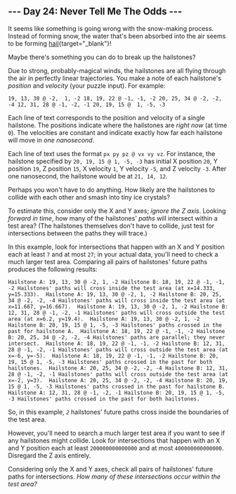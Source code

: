 ## \-\-- Day 24: Never Tell Me The Odds \-\--

It seems like something is going wrong with the snow-making process.
Instead of forming snow, the water that\'s been absorbed into the air
seems to be forming
[hail](https://en.wikipedia.org/wiki/Hail){target="_blank"}!

Maybe there\'s something you can do to break up the hailstones?

Due to strong, probably-magical winds, the hailstones are all flying
through the air in perfectly linear trajectories. You make a note of
each hailstone\'s *position* and *velocity* (your puzzle input). For
example:

    19, 13, 30 @ -2,  1, -2 18, 19, 22 @ -1, -1, -2 20, 25, 34 @ -2, -2, -4 12, 31, 28 @ -1, -2, -1 20, 19, 15 @  1, -5, -3 

Each line of text corresponds to the position and velocity of a single
hailstone. The positions indicate where the hailstones are *right now*
(at time `0`). The velocities are constant and indicate exactly how far
each hailstone will move in *one nanosecond*.

Each line of text uses the format `px py pz @ vx vy vz`. For instance,
the hailstone specified by `20, 19, 15 @ 1, -5, -3` has initial X
position `20`, Y position `19`, Z position `15`, X velocity `1`, Y
velocity `-5`, and Z velocity `-3`. After one nanosecond, the hailstone
would be at `21, 14, 12`.

Perhaps you won\'t have to do anything. How likely are the hailstones to
collide with each other and smash into tiny ice crystals?

To estimate this, consider only the X and Y axes; *ignore the Z axis*.
Looking *forward in time*, how many of the hailstones\' *paths* will
intersect within a test area? (The hailstones themselves don\'t have to
collide, just test for intersections between the paths they will trace.)

In this example, look for intersections that happen with an X and Y
position each at least `7` and at most `27`; in your actual data,
you\'ll need to check a much larger test area. Comparing all pairs of
hailstones\' future paths produces the following results:

    Hailstone A: 19, 13, 30 @ -2, 1, -2 Hailstone B: 18, 19, 22 @ -1, -1, -2 Hailstones' paths will cross inside the test area (at x=14.333, y=15.333).  Hailstone A: 19, 13, 30 @ -2, 1, -2 Hailstone B: 20, 25, 34 @ -2, -2, -4 Hailstones' paths will cross inside the test area (at x=11.667, y=16.667).  Hailstone A: 19, 13, 30 @ -2, 1, -2 Hailstone B: 12, 31, 28 @ -1, -2, -1 Hailstones' paths will cross outside the test area (at x=6.2, y=19.4).  Hailstone A: 19, 13, 30 @ -2, 1, -2 Hailstone B: 20, 19, 15 @ 1, -5, -3 Hailstones' paths crossed in the past for hailstone A.  Hailstone A: 18, 19, 22 @ -1, -1, -2 Hailstone B: 20, 25, 34 @ -2, -2, -4 Hailstones' paths are parallel; they never intersect.  Hailstone A: 18, 19, 22 @ -1, -1, -2 Hailstone B: 12, 31, 28 @ -1, -2, -1 Hailstones' paths will cross outside the test area (at x=-6, y=-5).  Hailstone A: 18, 19, 22 @ -1, -1, -2 Hailstone B: 20, 19, 15 @ 1, -5, -3 Hailstones' paths crossed in the past for both hailstones.  Hailstone A: 20, 25, 34 @ -2, -2, -4 Hailstone B: 12, 31, 28 @ -1, -2, -1 Hailstones' paths will cross outside the test area (at x=-2, y=3).  Hailstone A: 20, 25, 34 @ -2, -2, -4 Hailstone B: 20, 19, 15 @ 1, -5, -3 Hailstones' paths crossed in the past for hailstone B.  Hailstone A: 12, 31, 28 @ -1, -2, -1 Hailstone B: 20, 19, 15 @ 1, -5, -3 Hailstones' paths crossed in the past for both hailstones. 

So, in this example, *`2`* hailstones\' future paths cross inside the
boundaries of the test area.

However, you\'ll need to search a much larger test area if you want to
see if any hailstones might collide. Look for intersections that happen
with an X and Y position each at least `200000000000000` and at most
`400000000000000`. Disregard the Z axis entirely.

Considering only the X and Y axes, check all pairs of hailstones\'
future paths for intersections. *How many of these intersections occur
within the test area?*

